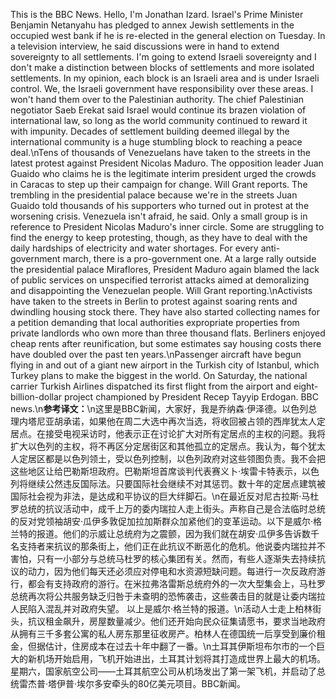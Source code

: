 This is the BBC News. Hello, I'm Jonathan Izard. Israel's Prime Minister Benjamin Netanyahu has pledged to annex Jewish settlements in the occupied west bank if he is re-elected in the general election on Tuesday. In a television interview, he said discussions were in hand to extend sovereignty to all settlements. I'm going to extend Israeli sovereignty and I don't make a distinction between blocks of settlements and more isolated settlements. In my opinion, each block is an Israeli area and is under Israeli control. We, the Israeli government have responsibility over these areas. I won't hand them over to the Palestinian authority. The chief Palestinian negotiator Saeb Erekat said Israel would continue its brazen violation of international law, so long as the world community continued to reward it with impunity. Decades of settlement building deemed illegal by the international community is a huge stumbling block to reaching a peace deal.\nTens of thousands of Venezuelans have taken to the streets in the latest protest against President Nicolas Maduro. The opposition leader Juan Guaido who claims he is the legitimate interim president urged the crowds in Caracas to step up their campaign for change. Will Grant reports. The trembling in the presidential palace because we're in the streets Juan Guaido told thousands of his supporters who turned out in protest at the worsening crisis. Venezuela isn't afraid, he said. Only a small group is in reference to President Nicolas Maduro's inner circle. Some are struggling to find the energy to keep protesting, though, as they have to deal with the daily hardships of electricity and water shortages. For every anti-government march, there is a pro-government one. At a large rally outside the presidential palace Miraflores, President Maduro again blamed the lack of public services on unspecified terrorist attacks aimed at demoralizing and disappointing the Venezuelan people. Will Grant reporting.\nActivists have taken to the streets in Berlin to protest against soaring rents and dwindling housing stock there. They have also started collecting names for a petition demanding that local authorities expropriate properties from private landlords who own more than three thousand flats. Berliners enjoyed cheap rents after reunification, but some estimates say housing costs there have doubled over the past ten years.\nPassenger aircraft have begun flying in and out of a giant new airport in the Turkish city of Istanbul, which Turkey plans to make the biggest in the world. On Saturday, the national carrier Turkish Airlines dispatched its first flight from the airport and eight-billion-dollar project championed by President Recep Tayyip Erdogan. BBC news.\n**参考译文：**\n这里是BBC新闻，大家好，我是乔纳森·伊泽德。以色列总理内塔尼亚胡承诺，如果他在周二大选中再次当选，将收回被占领的西岸犹太人定居点。在接受电视采访时，他表示正在讨论扩大对所有定居点的主权的问题。我将扩大以色列的主权，将不再区分定居街区和其他孤立的定居点。我认为，每个犹太人定居区都是以色列领土，受以色列控制，以色列政府对这些领图负责。我不会把这些地区让给巴勒斯坦政府。巴勒斯坦首席谈判代表赛义卜·埃雷卡特表示，以色列将继续公然违反国际法。只要国际社会继续不对其惩罚。数十年的定居点建筑被国际社会视为非法，是达成和平协议的巨大绊脚石。\n在最近反对尼古拉斯·马杜罗总统的抗议活动中，成千上万的委内瑞拉人走上街头。声称自己是合法临时总统的反对党领袖胡安·瓜伊多敦促加拉加斯群众加紧他们的变革运动。以下是威尔·格兰特的报道。他们的示威让总统府为之震颤，因为我们就在胡安·瓜伊多告诉数千名支持者来抗议的那条街上，他们正在此抗议不断恶化的危机。他说委内瑞拉并不害怕，只有一小部分与总统马杜罗的核心集团有关。然而，有些人逐渐失去持续抗议的动力，因为他们每天还必须应对停电和水资源短缺问题。每进行一次反政府游行，都会有支持政府的游行。在米拉弗洛雷斯总统府外的一次大型集会上，马杜罗总统再次将公共服务缺乏归咎于未查明的恐怖袭击，这些袭击目的就是让委内瑞拉人民陷入混乱并对政府失望。 以上是威尔·格兰特的报道。\n活动人士走上柏林街头，抗议租金飙升，房屋数量减少。他们还开始向民众征集请愿书，要求当地政府从拥有三千多套公寓的私人房东那里征收房产。柏林人在德国统一后享受到廉价租金，但据估计，住房成本在过去十年中翻了一番。\n土耳其伊斯坦布尔市的一个巨大的新机场开始启用，飞机开始进出，土耳其计划将其打造成世界上最大的机场。星期六，国家航空公司——土耳其航空公司从机场发出了第一架飞机，并启动了总统雷杰普·塔伊普·埃尔多安牵头的80亿美元项目。BBC新闻。
        